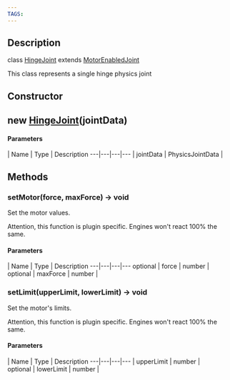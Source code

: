```yaml
---
TAGS:
---
```

## Description

class [HingeJoint](/classes/2.5/HingeJoint) extends [MotorEnabledJoint](/classes/2.5/MotorEnabledJoint)

This class represents a single hinge physics joint

## Constructor

## new [HingeJoint](/classes/2.5/HingeJoint)(jointData)



#### Parameters
 | Name | Type | Description
---|---|---|---
 | jointData | PhysicsJointData |  

## Methods

### setMotor(force, maxForce) &rarr; void

Set the motor values.

Attention, this function is plugin specific. Engines won't react 100% the same.

#### Parameters
 | Name | Type | Description
---|---|---|---
optional | force | number |  
optional | maxForce | number |  
### setLimit(upperLimit, lowerLimit) &rarr; void

Set the motor's limits.

Attention, this function is plugin specific. Engines won't react 100% the same.

#### Parameters
 | Name | Type | Description
---|---|---|---
 | upperLimit | number |  
optional | lowerLimit | number |  
